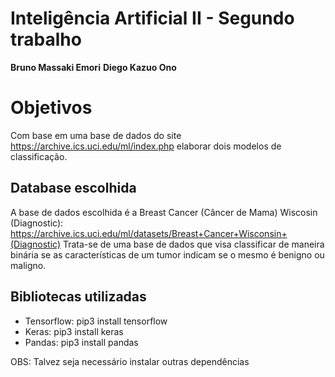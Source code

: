# Inteligência Artificial II - Segundo trabalho
**Bruno Massaki Emori**
**Diego Kazuo Ono**

# Objetivos
Com base em uma base de dados do site https://archive.ics.uci.edu/ml/index.php  elaborar dois modelos de classificação.

## Database escolhida
A base de dados escolhida é a Breast Cancer (Câncer de Mama) Wiscosin (Diagnostic): https://archive.ics.uci.edu/ml/datasets/Breast+Cancer+Wisconsin+(Diagnostic)
Trata-se de uma base de dados que visa classificar de maneira binária se as características de um tumor indicam se o mesmo é benigno ou maligno.

## Bibliotecas utilizadas
- Tensorflow: pip3 install tensorflow 
- Keras: pip3 install keras
- Pandas: pip3 install pandas 

OBS: Talvez seja necessário instalar outras dependências